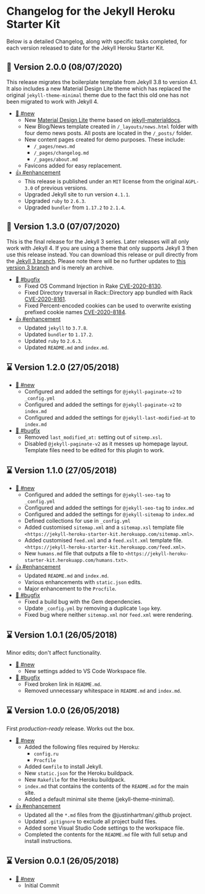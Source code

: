 # Changelog for the Jekyll Heroku Starter Kit

Below is a detailed Changelog, along with specific tasks completed, for each
version released to date for the Jekyll Heroku Starter Kit.

## 🚀 Version 2.0.0 (08/07/2020)

This release migrates the boilerplate template from Jekyll 3.8 to version 4.1.
It also includes a new Material Design Lite theme which has replaced the 
original `jekyll-theme-minimal` theme due to the fact this old one has not 
been migrated to work with Jekyll 4.

- [🔆 #new](#new)
    - New [Material Design Lite][mdl] theme based on 
      [jekyll-materialdocs][theme].
    - New Blog/News template created in `/_layouts/news.html` folder with four 
      demo news posts. All posts are located in the `/_posts/` folder.
    - New content pages created for demo purposes. These include:
        + `/_pages/news.md`
        + `/_pages/changelog.md`
        + `/_pages/about.md`
    - Favicons added for easy replacement.
- [👍 #enhancement](#enhancement)
    - This release is published under an `MIT` license from the original 
      `AGPL-3.0` of previous versions.
    - Upgraded Jekyll site to run version `4.1.1`.
    - Upgraded `ruby` to `2.6.3`.
    - Upgraded `bundler` from `1.17.2` to `2.1.4`.

## 🧪 Version 1.3.0 (07/07/2020)

This is the final release for the Jekyll 3 series. Later releases will all 
only work with Jekyll 4. If you are using a theme that only supports Jekyll 3 
then use this release instead. You can download this release or pull directly 
from the [Jekyll 3 branch][jekyll-v3]. Please note there will be no further 
updates to [this version 3 branch][jekyll-v3] and is merely an archive.

- [🐛 #bugfix](#bugfix)
    - Fixed OS Command Injection in Rake 
      [CVE-2020-8130](https://github.com/advisories/GHSA-jppv-gw3r-w3q8).
    - Fixed Directory traversal in Rack::Directory app bundled with Rack 
      [CVE-2020-8161](https://github.com/advisories/GHSA-5f9h-9pjv-v6j7).
    - Fixed Percent-encoded cookies can be used to overwrite existing prefixed 
      cookie names 
      [CVE-2020-8184](https://github.com/advisories/GHSA-j6w9-fv6q-3q52).
- [👍 #enhancement](#enhancement)
    - Updated `jekyll` to `3.7.8`.
    - Updated `bundler` to `1.17.2`.
    - Updated `ruby` to `2.6.3`.
    - Updated `README.md` and `index.md`.

## ⌛️ Version 1.2.0 (27/05/2018)

- [🔆 #new](#new)
    - Configured and added the settings for `@jekyll-paginate-v2` to 
      `_config.yml`
    - Configured and added the settings for `@jekyll-paginate-v2` to `index.md`
    - Configured and added the settings for `@jekyll-last-modified-at` to 
      `index.md`
- [🐛 #bugfix](#bugfix)
    - Removed `last_modified_at:` setting out of `sitemp.xsl`.
    - Disabled `@jekyll-paginate-v2` as it messes up homepage layout. Template
      files need to be edited for this plugin to work.

## ⌛️ Version 1.1.0 (27/05/2018)

- [🔆 #new](#new)
    - Configured and added the settings for `@jekyll-seo-tag` to `_config.yml`
    - Configured and added the settings for `@jekyll-seo-tag` to `index.md`
    - Configured and added the settings for `@jekyll-sitemap` to `index.md`
    - Defined collections for use in `_config.yml`
    - Added customised `sitemap.xml` and a `sitemap.xsl` template file
      `<https://jekyll-heroku-starter-kit.herokuapp.com/sitemap.xml>`.
    - Added customised `feed.xml` and a `feed.xslt.xml` template file.
      `<https://jekyll-heroku-starter-kit.herokuapp.com/feed.xml>`.
    - New `humans.md` file that outputs a file to
      `<https://jekyll-heroku-starter-kit.herokuapp.com/humans.txt>`.
- [👍 #enhancement](#enhancement)
    - Updated `README.md` and `index.md`.
    - Various enhancements with `static.json` edits.
    - Major enhancement to the `Procfile`.
- [🐛 #bugfix](#bugfix)
    - Fixed a build bug with the Gem dependencies.
    - Update `_config.yml` by removing a duplicate `logo` key.
    - Fixed bug where neither `sitemap.xml` nor `feed.xml` were rendering.

## ⌛️ Version 1.0.1 (26/05/2018)

Minor edits; don't affect functionality.

- [🔆 #new](#new)
    - New settings added to VS Code Workspace file.
- [🐛 #bugfix](#bugfix)
    - Fixed broken link in `README.md`.
    - Removed unnecessary whitespace in `README.md` and `index.md`.

## ⌛️ Version 1.0.0 (26/05/2018)

First _production-ready_ release. Works out the box.

- [🔆 #new](#new)
    - Added the following files required by Heroku:
        - `config.ru`
        - `Procfile`
    - Added `Gemfile` to install Jekyll.
    - New `static.json` for the Heroku buildpack.
    - New `Rakefile` for the Heroku buildpack.
    - `index.md` that contains the contents of the `README.md` for the 
      main site.
    - Added a default minimal site theme (jekyll-theme-minimal).
- [👍 #enhancement](#enhancement)
    - Updated all the `*.md` files from the @justinhartman/.github project.
    - Updated `.gitignore` to exclude all project build files.
    - Added some Visual Studio Code settings to the workspace file.
    - Completed the contents for the `README.md` file with full setup and 
      install instructions.

## ⌛️ Version 0.0.1 (26/05/2018)

- [🔆 #new](#new)
    - Initial Commit

[blog]: https://blog.heroku.com/using-http-headers-to-secure-your-site
[theme]: https://github.com/chromatical/jekyll-materialdocs
[jekyll-v3]: https://github.com/justinhartman/jekyll-heroku-starter-kit/tree/jekyll-v3
[mdl]: https://getmdl.io/
